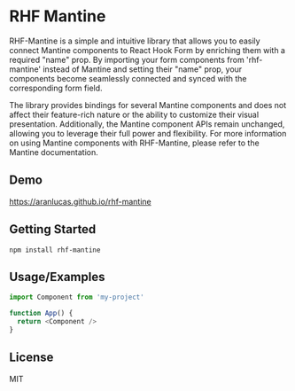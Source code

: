 
# RHF Mantine

RHF-Mantine is a simple and intuitive library that allows you to easily connect Mantine components to React Hook Form by enriching them with a required "name" prop. By importing your form components from 'rhf-mantine' instead of Mantine and setting their "name" prop, your components become seamlessly connected and synced with the corresponding form field.

The library provides bindings for several Mantine components and does not affect their feature-rich nature or the ability to customize their visual presentation. Additionally, the Mantine component APIs remain unchanged, allowing you to leverage their full power and flexibility. For more information on using Mantine components with RHF-Mantine, please refer to the Mantine documentation.

## Demo

<https://aranlucas.github.io/rhf-mantine>

## Getting Started

```
npm install rhf-mantine
```

## Usage/Examples

```javascript
import Component from 'my-project'

function App() {
  return <Component />
}
```

## License

MIT
